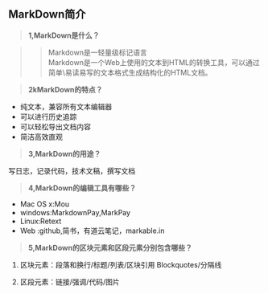 ##  MarkDown简介

>**1,MarkDown是什么？**

>>Markdown是一轻量级标记语言  
>>Markdown是一个Web上使用的文本到HTML的转换工具，可以通过简单\易读易写的文本格式生成结构化的HTML文档。


>**2kMarkDown的特点？**

+ 纯文本，兼容所有文本编辑器
+ 可以进行历史追踪
+ 可以轻松导出文档内容
+ 简洁高效直观

>**3,MarkDown的用途？**

写日志，记录代码，技术文稿，撰写文档

>**4,MarkDown的编辑工具有哪些？**

+ Mac OS x:Mou
+ windows:MarkdownPay,MarkPay
+ Linux:Retext
+ Web :github,简书，有道云笔记，markable.in


>**5,MarkDown的区块元素和区段元素分别包含哪些？**

1. 区块元素：段落和换行/标题/列表/区块引用 Blockquotes/分隔线

2. 区段元素：链接/强调/代码/图片
